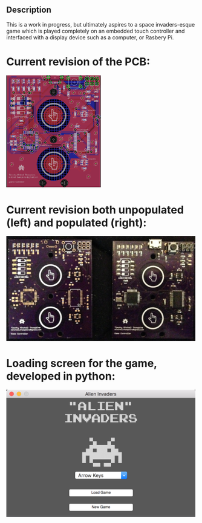 ## Description

This is a work in progress, but ultimately aspires to a space invaders-esque game which is played completely on an embedded touch controller and interfaced with a display device such as a computer, or Rasbery Pi.

# Current revision of the PCB:

<img src="Pictures/Eagle_PCB.png" width="250">

# Current revision both unpopulated (left) and populated (right):

<img src="Pictures/Unpopulated_and_Populated_PCB.jpeg" width="500">

# Loading screen for the game, developed in python:

<img src="Pictures/Game_Load_Screen.png" width="500">
